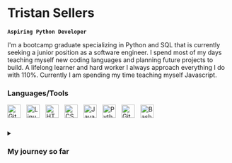# Tristan Sellers

**`Aspiring Python Developer`**

I'm a bootcamp graduate specializing in Python and SQL that is currently seeking a junior position as a software engineer. I spend most of my days teaching myself new coding languages and planning future projects to build. A lifelong learner and hard worker I always approach everything I do with 110%. Currently I am spending my time teaching myself Javascript.

### Languages/Tools

<img align="left" alt="Git" width="30px" style="padding-right:10px;" src="https://cdn.jsdelivr.net/gh/devicons/devicon/icons/git/git-original.svg" />
<img align="left" alt="Linux" width="30px" style="padding-right:10px;" src="https://cdn.jsdelivr.net/gh/devicons/devicon/icons/linux/linux-original.svg" />
<img align="left" alt="HTML" width="30px" style="padding-right:10px;" src="https://cdn.jsdelivr.net/gh/devicons/devicon/icons/html5/html5-plain.svg" />
<img align="left" alt="CSS" width="30px" style="padding-right:10px;" src="https://cdn.jsdelivr.net/gh/devicons/devicon/icons/css3/css3-plain.svg" />
<img align="left" alt="JavaScript" width="30px" style="padding-right:10px;" src="https://cdn.jsdelivr.net/gh/devicons/devicon/icons/javascript/javascript-plain.svg" />
<img align="left" alt="Python" width="30px" style="padding-right:10px;" src="https://cdn.jsdelivr.net/gh/devicons/devicon/icons/python/python-plain.svg" />
<img align="left" alt="GitHub" width="30px" style="padding-right:10px;" src="https://cdn.jsdelivr.net/gh/devicons/devicon/icons/github/github-original.svg" />
<img align="left" alt="Bash" width="30px" style="padding-right:10px;" src="https://cdn.jsdelivr.net/gh/devicons/devicon/icons/bash/bash-original.svg" />
<br />

#

<details>
 <summary><h3>My journey so far</h3></summary>
  From a young age I always had a strong interest in computers, especially the software side. I would spend my free time on a computer tinkering with it for as long as my parents would allow. As a high school student I took all of the software classes my school offered, but felt I should take my life in the biomedical engineering direction. Outside of the financial hardships I faced during my time in school I realized this was not what I wanted my future to be. After spending time in New York performing home automation installations I started my position at Lincoln Technical Institute. I spent most of my days working with huge amounts of data that needed to be presented in clear and concise reports, and this is what reignited my passion for coding. I sought ways to automate, simplify, and expedite tasks for myself and my coulleges using scripts. After a few months I took the leap and enrolled in a coding bootcamp, determined to change my life and build meaningful things that help the people around me. Through working overtime, commuting 2 hours each day, and even having to move across the country halfway through my bootcamp I perservered and graduated a straight A student. Of course this is still only the beginning, and I intend to learn and grow as much as I can every single day.
